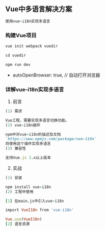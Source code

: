 ## Vue中多语言解决方案

```ruby
使用vue-i18n实现多语言
```

### 构建Vue项目
```ruby 
vue init webpack vuedir

cd vuedir

npm run dev
```
* autoOpenBrowser: true, // 自动打开浏览器
### 详解vue-i18n实现多语言
1. 前言
```ruby
(1) 需求

Vue工程，需要实现多语言切换功能。
(2) vue-i18n插件

npm中对vue-i18n的描述及文档
`https://www.npmjs.com/package/vue-i18n`
将使用这个插件实现多语言
(3) 兼容性

支持Vue.js 2.x以上版本
```
2. 实战
```ruby
(1) 安装

npm install vue-i18n
(2) 工程中使用

[1] 在main.js中引入vue-i18n

import VueI18n from 'vue-i18n'

Vue.use(VueI18n)
[2] 语言资源
```